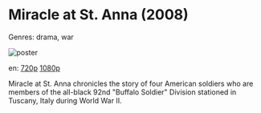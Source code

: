 # Miracle at St. Anna (2008)

Genres: drama, war

![poster](http://image.tmdb.org/t/p/w500/lQ57c15G9TsSL6t5SUtb97zUW4s.jpg)

en:
  [720p](magnet:?xt=urn:btih:BEFF2C268D393546A9D53E43779715773CEA36C1&tr=udp://glotorrents.pw:6969/announce&tr=udp://tracker.opentrackr.org:1337/announce&tr=udp://torrent.gresille.org:80/announce&tr=udp://tracker.openbittorrent.com:80&tr=udp://tracker.coppersurfer.tk:6969&tr=udp://tracker.leechers-paradise.org:6969&tr=udp://p4p.arenabg.ch:1337&tr=udp://tracker.internetwarriors.net:1337)
  [1080p](magnet:?xt=urn:btih:7F9888BF6967CE8F7964DCFB1A165FD44CBD594C&tr=udp://glotorrents.pw:6969/announce&tr=udp://tracker.opentrackr.org:1337/announce&tr=udp://torrent.gresille.org:80/announce&tr=udp://tracker.openbittorrent.com:80&tr=udp://tracker.coppersurfer.tk:6969&tr=udp://tracker.leechers-paradise.org:6969&tr=udp://p4p.arenabg.ch:1337&tr=udp://tracker.internetwarriors.net:1337)
  


Miracle at St. Anna chronicles the story of four American soldiers who are members of the all-black 92nd "Buffalo Soldier" Division stationed in Tuscany, Italy during World War II.